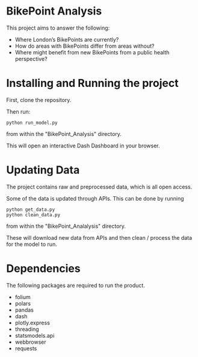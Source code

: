 # BikePoint Analysis

This project aims to answer the following:
- Where London’s BikePoints are currently?
- How do areas with BikePoints differ from areas without?
- Where might benefit from new BikePoints from a public health perspective?

# Installing and Running the project

First, clone the repository.

Then run:

    python run_model.py

from within the "BikePoint_Analysis" directory. 

This will open an interactive Dash Dashboard in your browser.

# Updating Data

The project contains raw and preprocessed data, which is all open access.

Some of the data is updated through APIs. This can be done by running

    python get_data.py
    python clean_data.py

from within the "BikePoint_Analalysis" directory.

These will download new data from APIs and then clean / process the data for the model to run.

# Dependencies

The following packages are required to run the product.

- folium
- polars
- pandas 
- dash 
- plotly.express
- threading
- statsmodels.api 
- webbrowser
- requests


